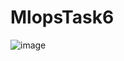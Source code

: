 # MlopsTask6

![image](https://github.com/RumaisaIlyas/MlopsTask6/assets/119864397/65772b1d-7c05-442d-9177-107936c3b11a)
